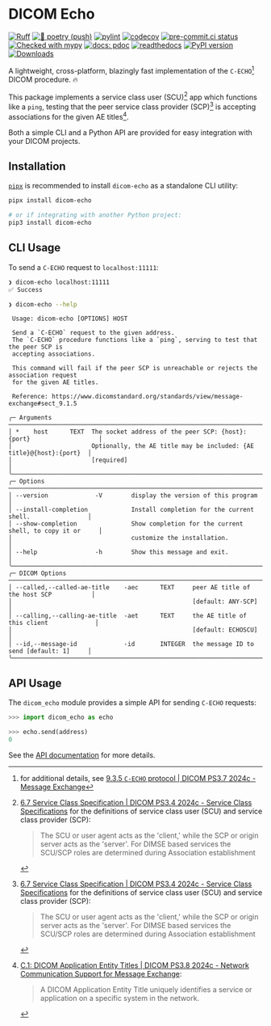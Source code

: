 # DICOM Echo

[![Ruff](https://img.shields.io/endpoint?url=https://raw.githubusercontent.com/astral-sh/ruff/main/assets/badge/v2.json)](https://github.com/astral-sh/ruff)
[![🎨 poetry (push)](https://github.com/rusty-dicom/dicom-echo/actions/workflows/push-poetry.yaml/badge.svg)](https://github.com/rusty-dicom/dicom-echo/actions/workflows/push-poetry.yaml)
[![pylint](https://rusty-dicom.github.io/dicom-echo/reports/pylint.svg)](https://rusty-dicom.github.io/dicom-echo/reports/pylint-report.txt)
[![codecov](https://codecov.io/gh/rusty-dicom/dicom-echo/graph/badge.svg?token=BuC4vpbbD0)](https://codecov.io/gh/rusty-dicom/dicom-echo)
[![pre-commit.ci status](https://results.pre-commit.ci/badge/github/rusty-dicom/dicom-echo/main.svg)](https://results.pre-commit.ci/latest/github/rusty-dicom/dicom-echo/main)
[![Checked with mypy](https://www.mypy-lang.org/static/mypy_badge.svg)](https://rusty-dicom.github.io/dicom-echo/reports/mypy-html)
[![docs: pdoc](https://img.shields.io/badge/docs-pdoc-blueviolet?logo=github)](https://rusty-dicom.github.io/dicom-echo/dicom_echo.html)
[![readthedocs](https://readthedocs.org/projects/dicom-echo/badge/?version=latest)](https://dicom-echo.readthedocs.io/en/latest/home.html)
[![PyPI version](https://badge.fury.io/py/dicom-echo.svg)](https://badge.fury.io/py/dicom-echo)
[![Downloads](https://static.pepy.tech/badge/dicom-echo/month)](https://pepy.tech/project/dicom-echo)

A lightweight, cross-platform, blazingly fast implementation of the `C-ECHO`[^1] DICOM procedure. 🔥

This package implements a service class user (SCU)[^2] app which functions like a `ping`, testing that the peer service class provider (SCP)[^2] is accepting associations for the given AE titles[^3].

Both a simple CLI and a Python API are provided for easy integration with your DICOM projects.

## Installation

[`pipx`](https://github.com/pypa/pipx) is recommended to install `dicom-echo` as a standalone CLI utility:

```sh
pipx install dicom-echo

# or if integrating with another Python project:
pip3 install dicom-echo
```

## CLI Usage

To send a `C-ECHO` request to `localhost:11111`:

```sh
❯ dicom-echo localhost:11111
✅ Success

❯ dicom-echo --help
```

```
 Usage: dicom-echo [OPTIONS] HOST

 Send a `C-ECHO` request to the given address.
 The `C-ECHO` procedure functions like a `ping`, serving to test that the peer SCP is
 accepting associations.

 This command will fail if the peer SCP is unreachable or rejects the association request
 for the given AE titles.

 Reference: https://www.dicomstandard.org/standards/view/message-exchange#sect_9.1.5

╭─ Arguments ──────────────────────────────────────────────────────────────────────────────╮
│ *    host      TEXT  The socket address of the peer SCP: {host}:{port}                   │
│                      Optionally, the AE title may be included: {AE title}@{host}:{port}  │
│                      [required]                                                          │
╰──────────────────────────────────────────────────────────────────────────────────────────╯
╭─ Options ────────────────────────────────────────────────────────────────────────────────╮
│ --version             -V        display the version of this program                      │
│ --install-completion            Install completion for the current shell.                │
│ --show-completion               Show completion for the current shell, to copy it or     │
│                                 customize the installation.                              │
│ --help                -h        Show this message and exit.                              │
╰──────────────────────────────────────────────────────────────────────────────────────────╯
╭─ DICOM Options ──────────────────────────────────────────────────────────────────────────╮
│ --called,--called-ae-title    -aec      TEXT     peer AE title of the host SCP           │
│                                                  [default: ANY-SCP]                      │
│ --calling,--calling-ae-title  -aet      TEXT     the AE title of this client             │
│                                                  [default: ECHOSCU]                      │
│ --id,--message-id             -id       INTEGER  the message ID to send [default: 1]     │
╰──────────────────────────────────────────────────────────────────────────────────────────╯
```

## API Usage

The `dicom_echo` module provides a simple API for sending `C-ECHO` requests:

<!--

```python
>>> address = getfixture('scpserver')

```

 -->

```python
>>> import dicom_echo as echo

>>> echo.send(address)
0

```

See the [API documentation](https://dicom-echo.readthedocs.io/en/latest/) for more details.

[^1]: for additional details, see [9.3.5 `C-ECHO` protocol | DICOM PS3.7 2024c - Message Exchange](https://dicom.nema.org/medical/dicom/current/output/chtml/part07/sect_9.3.5.html#sect_9.3.5.1)

[^2]: [6.7 Service Class Specification | DICOM PS3.4 2024c - Service Class Specifications](https://dicom.nema.org/medical/dicom/current/output/chtml/part04/sect_6.7.html#:~:text=The%20SCU%20or%20user%20agent,are%20determined%20during%20Association%20establishment.) for the definitions of service class user (SCU) and service class provider (SCP):

    > The SCU or user agent acts as the 'client,' while the SCP or origin server acts as the 'server'. For DIMSE based services the SCU/SCP roles are determined during Association establishment

[^3]: [C.1: DICOM Application Entity Titles | DICOM PS3.8 2024c - Network Communication Support for Message Exchange](https://dicom.nema.org/medical/dicom/current/output/chtml/part08/chapter_C.html):

    > A DICOM Application Entity Title uniquely identifies a service or application on a specific system in the network.
